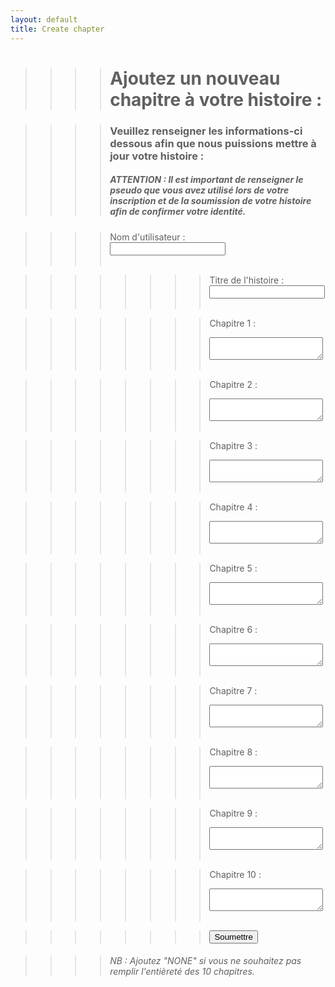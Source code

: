 ```yaml
---
layout: default
title: Create chapter
---
```


>>>># Ajoutez un nouveau chapitre à votre histoire :

>>>>### Veuillez renseigner les informations-ci dessous afin que nous puissions mettre à jour votre histoire :
>>>>##### ATTENTION : Il est important de renseigner le pseudo que vous avez utilisé lors de votre inscription et de la soumission de votre histoire afin de confirmer votre identité.

>>>><form action="https://formspree.io/f/mvgpjkyn" method="POST">
>>>><label for="ut"> Nom d'utilisateur :</label><br>
>>>><input type="text" id="ut" name="ut"><br><br>

>>>>>>>><label for="title">Titre de l'histoire :</label><br>
>>>>>>>><input type="text" id="title" name="title"><br><br>

>>>>>>>><label for="chapter-1">Chapitre 1 :</label><br>
>>>>>>>><textarea id="chapter-1" name="chapter-1"></textarea><br><br>
  
>>>>>>>><label for="chapter-1">Chapitre 2 :</label><br>
>>>>>>>><textarea id="chapter-1" name="chapter-1"></textarea><br><br>

>>>>>>>><label for="chapter-1">Chapitre 3 :</label><br>
>>>>>>>><textarea id="chapter-1" name="chapter-1"></textarea><br><br>

>>>>>>>><label for="chapter-1">Chapitre 4 :</label><br>
>>>>>>>><textarea id="chapter-1" name="chapter-1"></textarea><br><br>

>>>>>>>><label for="chapter-1">Chapitre 5 :</label><br>
>>>>>>>><textarea id="chapter-1" name="chapter-1"></textarea><br><br>

>>>>>>>><label for="chapter-1">Chapitre 6 :</label><br>
>>>>>>>><textarea id="chapter-1" name="chapter-1"></textarea><br><br>

>>>>>>>><label for="chapter-1">Chapitre 7 :</label><br>
>>>>>>>><textarea id="chapter-1" name="chapter-1"></textarea><br><br>

>>>>>>>><label for="chapter-1">Chapitre 8 :</label><br>
>>>>>>>><textarea id="chapter-1" name="chapter-1"></textarea><br><br>

>>>>>>>><label for="chapter-1">Chapitre 9 :</label><br>
>>>>>>>><textarea id="chapter-1" name="chapter-1"></textarea><br><br>

>>>>>>>><label for="chapter-1">Chapitre 10 :</label><br>
>>>>>>>><textarea id="chapter-1" name="chapter-1"></textarea><br><br>

>>>>>>>><input type="submit" value="Soumettre"></form>

>>>>###### NB : Ajoutez "NONE" si vous ne souhaitez pas remplir l'entièreté des 10 chapitres.

